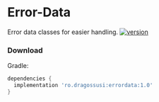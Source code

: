 # Error-Data
Error data classes for easier handling.
[![version](https://maven-badges.herokuapp.com/maven-central/ro.dragossusi/errordata/badge.svg)](https://repo1.maven.org/maven2/ro/dragossusi/errordata/)

### Download

Gradle:
```gradle
dependencies {
  implementation 'ro.dragossusi:errordata:1.0'
}
```
